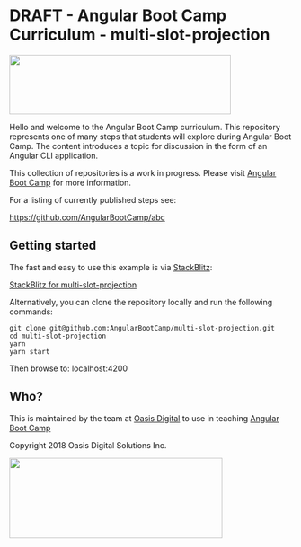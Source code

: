 # DRAFT - Angular Boot Camp Curriculum - multi-slot-projection

<img src="https://angularbootcamp.com/images/angular-boot-camp-logo.svg" width="394" height="106" />

Hello and welcome to the Angular Boot Camp curriculum. This repository
represents one of many steps that students will explore during Angular
Boot Camp. The content introduces a topic for discussion in the form
of an Angular CLI application.

This collection of repositories is a work in progress. Please visit
[Angular Boot Camp](https://angularbootcamp.com/)
for more information.

For a listing of currently published steps see:

https://github.com/AngularBootCamp/abc

## Getting started

The fast and easy to use this example is via
[StackBlitz](https://stackblitz.io/):

[StackBlitz for multi-slot-projection](https://stackblitz.io/github/AngularBootCamp/multi-slot-projection)

Alternatively, you can clone the repository locally and run the
following commands:

```
git clone git@github.com:AngularBootCamp/multi-slot-projection.git
cd multi-slot-projection
yarn
yarn start
```

Then browse to: localhost:4200

## Who?

This is maintained by the team at
[Oasis Digital](https://oasisdigital.com/)
to use in teaching
[Angular Boot Camp](https://angularbootcamp.com/)

Copyright 2018 Oasis Digital Solutions Inc.

<img src="https://oasisdigital.com/images/od-logo.svg" width="379" height="143" />
